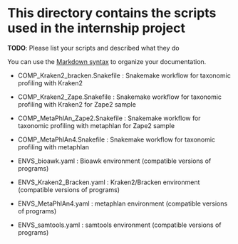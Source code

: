 # This directory contains the scripts used in the internship project

**TODO**: Please list your scripts and described what they do

You can use the [Markdown syntax](https://www.markdownguide.org/basic-syntax/)  to organize your documentation.

- COMP_Kraken2_bracken.Snakefile : Snakemake workflow for taxonomic profiling with Kraken2

- COMP_Kraken2_Zape.Snakefile : Snakemake workflow for taxonomic profiling with Kraken2 for Zape2 sample

- COMP_MetaPhlAn_Zape2.Snakefile : Snakemake workflow for taxonomic profiling with metaphlan for Zape2 sample

- COMP_MetaPhlAn4.Snakefile : Snakemake workflow for taxonomic profiling with metaphlan 

- ENVS_bioawk.yaml : Bioawk environment (compatible versions of programs)

- ENVS_Kraken2_Bracken.yaml : Kraken2/Bracken environment (compatible versions of programs)

- ENVS_MetaPhlAn4.yaml : metaphlan environment (compatible versions of programs)

- ENVS_samtools.yaml : samtools environment (compatible versions of programs)